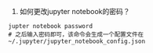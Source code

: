 1. 如何更改jupyter notebook的密码？
```
jupter notebook password
# 之后输入密码即可，该命令会生成一个配置文件在~/.jupyter/jupyter_notebook_config.json
```